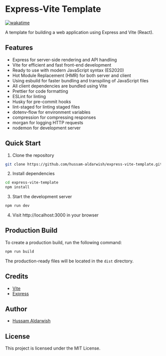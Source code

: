 # Express-Vite Template  

[![wakatime](https://wakatime.com/badge/github/hussam-aldarwish/express-vite-template.svg)](https://wakatime.com/badge/github/hussam-aldarwish/express-vite-template)

A template for building a web application using Express and Vite (React).

## Features

- Express for server-side rendering and API handling
- Vite for efficient and fast front-end development
- Ready to use with modern JavaScript syntax (ES2020)
- Hot Module Replacement (HMR) for both server and client
- Using esbuild for faster bundling and transpiling of JavaScript files
- All client dependencies are bundled using Vite
- Prettier for code formatting
- ESLint for linting
- Husky for pre-commit hooks
- lint-staged for linting staged files
- dotenv-flow for environment variables
- compression for compressing responses
- morgan for logging HTTP requests
- nodemon for development server

## Quick Start

1. Clone the repository

```bash
git clone https://github.com/hussam-aldarwish/express-vite-template.git
```

2. Install dependencies

```bash
cd express-vite-template
npm install
```

3. Start the development server

```bash
npm run dev
```

4. Visit http://localhost:3000 in your browser

## Production Build

To create a production build, run the following command:

```bash
npm run build
```

The production-ready files will be located in the `dist` directory.

## Credits

- [Vite](https://vitejs.dev/)
- [Express](https://expressjs.com/)

## Author

- [Hussam Aldarwish](https://github.com/hussam-aldarwish)

## License

This project is licensed under the MIT License.
